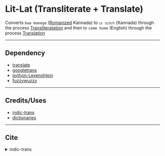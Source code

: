 # Lit-Lat (Transliterate + Translate)

Converts ```baa manege``` ([Romanized](https://en.wikipedia.org/wiki/Romanization) Kannada) to ```ಬಾ ಮನೇಗೇ``` (Kannada) through the process [Transliteratation](https://en.wikipedia.org/wiki/Transliteration) and then to ```come home``` (English) through the process [Translation](https://en.wikipedia.org/wiki/Translation)

---

## Dependency

* [translate](https://github.com/terryyin/translate-python)
* [googletrans](https://github.com/ssut/py-googletrans)
* [python-Levenshtein](https://github.com/maxbachmann/python-Levenshtein)
* [fuzzywuzzy](https://github.com/seatgeek/fuzzywuzzy)

---

## Credits/Uses
* [indic-trans](https://github.com/libindic/indic-trans)
* [dictionaries](https://github.com/jishnu7/dictionaries)

---

## Cite

<details>
    <summary>indic-trans</summary>
    ```
        @inproceedings{Bhat:2014:ISS:2824864.2824872,
        author = {Bhat, Irshad Ahmad and Mujadia, Vandan and Tammewar, Aniruddha and Bhat, Riyaz Ahmad and Shrivastava, Manish}, title = {IIIT-H System Submission for FIRE2014 Shared Task on Transliterated Search}, booktitle = {Proceedings of the Forum for Information Retrieval Evaluation}, series = {FIRE '14}, year = {2015}, isbn = {978-1-4503-3755-7}, location = {Bangalore, India}, pages = {48--53}, numpages = {6}, url = {http://doi.acm.org/10.1145/2824864.2824872}, doi = {10.1145/2824864.2824872}, acmid = {2824872}, publisher = {ACM}, address = {New York, NY, USA}, keywords = {Information Retrieval, Language Identification, Language Modeling, Perplexity, Transliteration},
        }
    ```
</details>